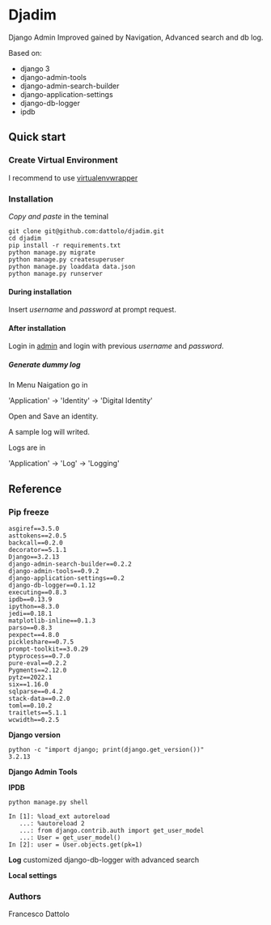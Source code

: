 # Djadim  
Django Admin Improved gained by Navigation, Advanced search and db log.

Based on:
* django 3
* django-admin-tools
* django-admin-search-builder
* django-application-settings
* django-db-logger
* ipdb

## Quick start

### Create Virtual Environment

I recommend to use [virtualenvwrapper](https://virtualenvwrapper.readthedocs.io/en/latest/)


### Installation
*Copy and paste* in the teminal
````
git clone git@github.com:dattolo/djadim.git
cd djadim
pip install -r requirements.txt
python manage.py migrate
python manage.py createsuperuser
python manage.py loaddata data.json
python manage.py runserver
````

#### During installation

Insert *username* and *password* at prompt request. 

#### After installation

Login in [admin](http://127.0.0.1:8000/admin/) and login with previous *username* and *password*.

##### Generate dummy log

In Menu Naigation go in 

'Application' -> 'Identity' -> 'Digital Identity' 

Open and Save an identity.

A sample log will writed. 

Logs are in 

'Application' -> 'Log' -> 'Logging'

## Reference

### Pip freeze

```commandline
asgiref==3.5.0
asttokens==2.0.5
backcall==0.2.0
decorator==5.1.1
Django==3.2.13
django-admin-search-builder==0.2.2
django-admin-tools==0.9.2
django-application-settings==0.2
django-db-logger==0.1.12
executing==0.8.3
ipdb==0.13.9
ipython==8.3.0
jedi==0.18.1
matplotlib-inline==0.1.3
parso==0.8.3
pexpect==4.8.0
pickleshare==0.7.5
prompt-toolkit==3.0.29
ptyprocess==0.7.0
pure-eval==0.2.2
Pygments==2.12.0
pytz==2022.1
six==1.16.0
sqlparse==0.4.2
stack-data==0.2.0
toml==0.10.2
traitlets==5.1.1
wcwidth==0.2.5
```

**Django version**

```commandline
python -c "import django; print(django.get_version())"
3.2.13
```

**Django Admin Tools**

**IPDB**


```commandline
python manage.py shell

In [1]: %load_ext autoreload
   ...: %autoreload 2
   ...: from django.contrib.auth import get_user_model
   ...: User = get_user_model()
In [2]: user = User.objects.get(pk=1)
```

**Log**
customized django-db-logger with advanced search

**Local settings**

### Authors

Francesco Dattolo

